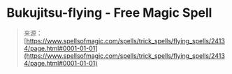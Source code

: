 <!--yml
category: 未分类
date: 2024-06-12 19:09:51
-->

# Bukujitsu-flying - Free Magic Spell

> 来源：[https://www.spellsofmagic.com/spells/trick_spells/flying_spells/24134/page.html#0001-01-01](https://www.spellsofmagic.com/spells/trick_spells/flying_spells/24134/page.html#0001-01-01)